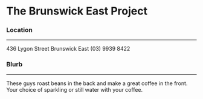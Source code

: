 # The Brunswick East Project

### Location
- - -

436 Lygon Street 
Brunswick East 
(03) 9939 8422

### Blurb
- - -

These guys roast beans in the back and make a great coffee in the front. Your choice of sparkling or still water with your coffee.

